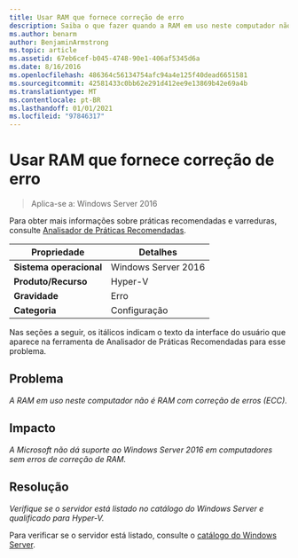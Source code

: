 ```yaml
---
title: Usar RAM que fornece correção de erro
description: Saiba o que fazer quando a RAM em uso neste computador não for uma RAM ECC (erro de correção de erros).
ms.author: benarm
author: BenjaminArmstrong
ms.topic: article
ms.assetid: 67eb6cef-b045-4748-90e1-406af5345d6a
ms.date: 8/16/2016
ms.openlocfilehash: 486364c56134754afc94a4e125f40dead6651581
ms.sourcegitcommit: 42581433c0bb62e291d412ee9e13869b42e69a4b
ms.translationtype: MT
ms.contentlocale: pt-BR
ms.lasthandoff: 01/01/2021
ms.locfileid: "97846317"
---
```

# <a name="use-ram-that-provides-error-correction"></a>Usar RAM que fornece correção de erro

>Aplica-se a: Windows Server 2016

Para obter mais informações sobre práticas recomendadas e varreduras, consulte [Analisador de Práticas Recomendadas](https://go.microsoft.com/fwlink/?LinkId=122786).

|Propriedade|Detalhes|
|-|-|
|**Sistema operacional**|Windows Server 2016|
|**Produto/Recurso**|Hyper-V|
|**Gravidade**|Erro|
|**Categoria**|Configuração|

Nas seções a seguir, os itálicos indicam o texto da interface do usuário que aparece na ferramenta de Analisador de Práticas Recomendadas para esse problema.

## <a name="issue"></a>Problema

*A RAM em uso neste computador não é RAM com correção de erros (ECC).*

## <a name="impact"></a>Impacto

*A Microsoft não dá suporte ao Windows Server 2016 em computadores sem erros de correção de RAM.*

## <a name="resolution"></a>Resolução

*Verifique se o servidor está listado no catálogo do Windows Server e qualificado para Hyper-V.*

Para verificar se o servidor está listado, consulte o [catálogo do Windows Server](https://www.windowsservercatalog.com/).




